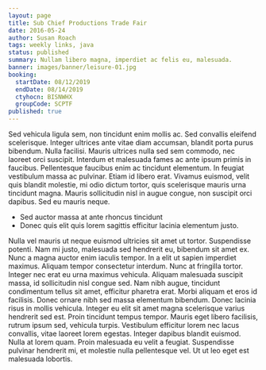 ```yaml
---
layout: page
title: Sub Chief Productions Trade Fair
date: 2016-05-24
author: Susan Roach
tags: weekly links, java
status: published
summary: Nullam libero magna, imperdiet ac felis eu, malesuada.
banner: images/banner/leisure-01.jpg
booking:
  startDate: 08/12/2019
  endDate: 08/14/2019
  ctyhocn: BISNWHX
  groupCode: SCPTF
published: true
---
```

Sed vehicula ligula sem, non tincidunt enim mollis ac. Sed convallis eleifend scelerisque. Integer ultrices ante vitae diam accumsan, blandit porta purus bibendum. Nulla facilisi. Mauris ultrices nulla sed sem commodo, nec laoreet orci suscipit. Interdum et malesuada fames ac ante ipsum primis in faucibus. Pellentesque faucibus enim ac tincidunt elementum. In feugiat vestibulum massa ac pulvinar. Etiam id libero erat. Vivamus euismod, velit quis blandit molestie, mi odio dictum tortor, quis scelerisque mauris urna tincidunt magna. Mauris sollicitudin nisl in augue congue, non suscipit orci dapibus. Sed eu mauris neque.

* Sed auctor massa at ante rhoncus tincidunt
* Donec quis elit quis lorem sagittis efficitur lacinia elementum justo.

Nulla vel mauris ut neque euismod ultricies sit amet ut tortor. Suspendisse potenti. Nam mi justo, malesuada sed hendrerit eu, bibendum sit amet ex. Nunc a magna auctor enim iaculis tempor. In a elit ut sapien imperdiet maximus. Aliquam tempor consectetur interdum. Nunc at fringilla tortor. Integer nec erat eu urna maximus vehicula. Aliquam malesuada suscipit massa, id sollicitudin nisl congue sed. Nam nibh augue, tincidunt condimentum tellus sit amet, efficitur pharetra erat. Morbi aliquam et eros id facilisis. Donec ornare nibh sed massa elementum bibendum. Donec lacinia risus in mollis vehicula. Integer eu elit sit amet magna scelerisque varius hendrerit sed est.
Proin tincidunt tempus tempor. Mauris eget libero facilisis, rutrum ipsum sed, vehicula turpis. Vestibulum efficitur lorem nec lacus convallis, vitae laoreet lorem egestas. Integer dapibus blandit euismod. Nulla at lorem quam. Proin malesuada eu velit a feugiat. Suspendisse pulvinar hendrerit mi, et molestie nulla pellentesque vel. Ut ut leo eget est malesuada lobortis.
